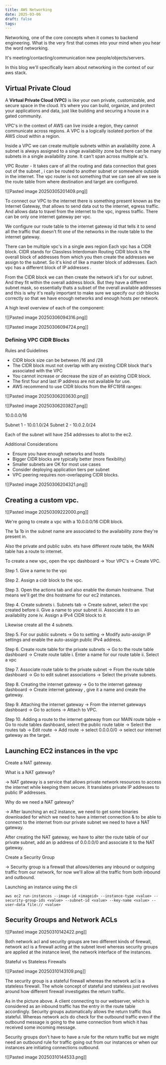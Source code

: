 ```yaml
---
title: AWS Networking
date: 2025-03-06
draft: false
tags:
---
```



Networking, one of the core concepts when it comes to backend engineering.
What is the very first that comes into your mind when you hear the word networking.

It's meeting/contacting/communication new people/objects/servers.

In this blog we'll specifically learn about networking in the context of our aws stack.


## Virtual Private Cloud 

A **Virtual Private Cloud (VPC)** is like your own private, customizable, and secure space in the cloud. It’s where you can build, organize, and protect your applications and data, just like building and securing a house in a gated community.


VPC's in the context of AWS can live inside a region, they cannot communicate across regions.
A VPC is a logically isolated portion of the AWS cloud within a region.

Inside a VPC we can create multiple subnets within an availability zone. A subnet is always assigned to a singe availability zone but there can be many subnets in a single availability zone.
It can't span across multiple az's.

VPC Router - It takes care of all the routing and data connection that goes out of the subnet , i can be routed to another subnet or somewhere outside in the internet.
The vpc router is not something that we can see all we see is the route table from where destination and target are configured.

![[Pasted image 20250305201409.png]]


To connect our VPC to the internet there is something present known as the Internet Gateway, that allows to send data out to the internet, egress traffic. And allows data to travel from the internet to the vpc, ingress traffic. There can be only one internet gateway per vpc.

We configure our route table to the internet gateway id that tells it to send all the traffic that doesn't fit one of the networks in the route table to the internet gateway.



There can be multiple vpc's in a single aws region
Each vpc has a CIDR block.
CIDR stands for Classless Interdomain Routing
CIDR block is the overall block of addresses from which you then create the addresses we assign to the subnet. So it's kind of like a master block of addresses. 
Each vpc has a different block of IP addresses .

From the CIDR block we can then create the network id's for our subnet.
And they fit within the overall address block. But they have a different subnet mask, 
so essentially thats a subset of the overall available addresses and this is why it's really important to make sure we specify our cidr blocks correctly so that we have enough networks and enough hosts per network.



A high level overview of each of the component:
 

![[Pasted image 20250306094316.png]]


![[Pasted image 20250306094724.png]]



### Defining VPC CIDR Blocks

Rules and Guidelines
- CIDR block size can be between /16 and /28
- The CIDR block must not overlap with any existing CIDR block that's associated with the VPC
- You cannot increase or decrease the size of an existing CIDR block.
-  The first four and last IP address are not available for use.
- AWS recommend to use CIDR blocks from the RFC1918 ranges:

![[Pasted image 20250306203630.png]]


![[Pasted image 20250306203827.png]]

10.0.0.0/16

Subnet 1 - 10.0.1.0/24
Subnet 2 - 10.0.2.0/24

Each of the subnet will have 254 addresses to allot to the ec2.

Additional Considerations
- Ensure you have enough networks and hosts
- Bigger CIDR blocks are typically better (more flexibility)
- Smaller subnets are OK for most use cases
- Consider deploying application tiers per subnet
- VPC peering requires non-overlapping CIDR blocks.

![[Pasted image 20250306204321.png]]


## Creating a custom vpc.

![[Pasted image 20250309222000.png]]

 We're going to create a vpc with a 10.0.0.0/16 CIDR block.
 
 The 1a 1b in the subnet name are associated to the availability zone they're present in.
 
 Also the private and public subn. ets have different route table, the MAIN table has a route to internet.

To create a new vpc, open the vpc dashboard  -> Your VPC's  -> Create VPC.

Step 1. Give a name to the vpc 

Step 2. Assign a cidr block to the vpc.

Step 3. Open the actions tab and also enable the domain hostname. That means we'll get the dns hostname for our ec2 instances.

Step 4. Create subnets
     i. Subnets tab -> Create subnet, select the vpc created before
     ii. Give a name to your subnet
     iii. Associate it to an availability zone
     iv. Assign a IPv4 CIDR block to it

Likewise create all the 4 subnets.

Step 5. For our public subnets -> Go to setting -> Modify auto-assign IP settings and enable the auto-assign public IPv4 address.

Step 6. Create route table for the private subnets -> Go to the route table dashboard -> Create route table
    i. Enter a name for our route table
    ii. Select a vpc

Step 7. Associate route table to the private subnet -> From the route table dashboard -> Go to edit subnet associations -> Select the private subnets.


Step 8. Creating the internet gateway  -> Go to the internet gateway dashboard -> Create internet gateway , give it a name and create the gateway.

Step 9. Attaching the internet gateway -> From the internet gateways dashboard -> Go to actions -> Attach to VPC.

Step 10. Adding a route to the internet gateway from our MAIN route table -> Go to route tables dashboard, select the public route table -> Select the routes tab -> Edit route -> Add route -> select 0.0.0.0/0 -> select our internet gateway as the target.


## Launching EC2 instances in the vpc

Create a NAT gateway.

What is a NAT gateway? 

-> NAT gateway is a service that allows private network resources to access the internet while keeping them secure. 
It translates private IP addresses to public IP addresses.

Why do we need a NAT gateway? 

-> After launching an ec2 instance, we need to get some binaries downloaded for which we need to have a internet connection & to be able to connect to the internet from our private subnet we need to have a NAT gateway.

After creating the NAT gateway, we have to alter the route table of our private subnet, add an ip address of 0.0.0.0/0 and associate it to the NAT gateway.


Create a Security Group

-> Security group is a firewall that allows/denies any inbound or outgoing traffic from our network, for now we'll allow all the traffic from both inbound and outbound.

Launching an instance using the cli

```
aws ec2 run-instances --image-id <imageid> --instance-type <value> --security-group-ids <value> --subnet-id <value> --key-name <value> --user-data file:// <value>
```


## Security Groups and Network ACLs


![[Pasted image 20250310142422.png]]


Both network acl and security groups are two different kinds of firewall, 
network acl is a firewall acting at the subnet level whereas security groups are applied at the instance level, the network interface of the instances.

Stateful vs Stateless Firewalls


![[Pasted image 20250310143109.png]]


The security group is a stateful firewall whereas the network acl is a stateless firewall.
The whole concept of stateful and stateless just revolves around how different firewall investigates the return traffic.

As in the picture above. 
A client connecting to our webserver, which is considered as an inbound traffic has the entry in the route table accordingly.
 Security groups automatically allows the return traffic thus stateful.
Whereas network acls do check for the outbound traffic even if the outbound message is going to the same connection from which it has received some incoming message.

Security groups don't have to have a rule for the return traffic but we might need an outbound rule for traffic going out from our instances or when our instances are initiating connections outbound.

![[Pasted image 20250310144533.png]]

